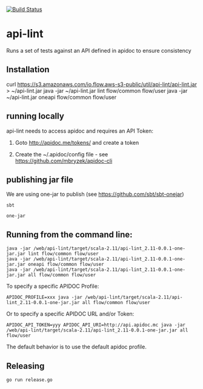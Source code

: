 [![Build Status](https://travis-ci.org/flowcommerce/api-lint.png?branch=master)](https://travis-ci.org/flowcommerce/api-lint)

# api-lint
Runs a set of tests against an API defined in apidoc to ensure consistency

## Installation

  curl https://s3.amazonaws.com/io.flow.aws-s3-public/util/api-lint/api-lint.jar > ~/api-lint.jar
  java -jar ~/api-lint.jar lint flow/common flow/user
  java -jar ~/api-lint.jar oneapi flow/common flow/user

## running locally

api-lint needs to access apidoc and requires an API Token:

  1. Goto http://apidoc.me/tokens/ and create a token

  2. Create the ~/.apidoc/config file - see https://github.com/mbryzek/apidoc-cli


## publishing jar file

We are using one-jar to publish (see https://github.com/sbt/sbt-onejar)

    sbt

    one-jar

## Running from the command line:

    java -jar /web/api-lint/target/scala-2.11/api-lint_2.11-0.0.1-one-jar.jar lint flow/common flow/user
    java -jar /web/api-lint/target/scala-2.11/api-lint_2.11-0.0.1-one-jar.jar oneapi flow/common flow/user
    java -jar /web/api-lint/target/scala-2.11/api-lint_2.11-0.0.1-one-jar.jar all flow/common flow/user

To specify a specific APIDOC Profile:

    APIDOC_PROFILE=xxx java -jar /web/api-lint/target/scala-2.11/api-lint_2.11-0.0.1-one-jar.jar all flow/common flow/user

Or to specify a specific APIDOC URL and/or Token:

    APIDOC_API_TOKEN=yyy APIDOC_API_URI=http://api.apidoc.mc java -jar /web/api-lint/target/scala-2.11/api-lint_2.11-0.0.1-one-jar.jar all flow/user

The default behavior is to use the default apidoc profile.

## Releasing

    go run release.go
